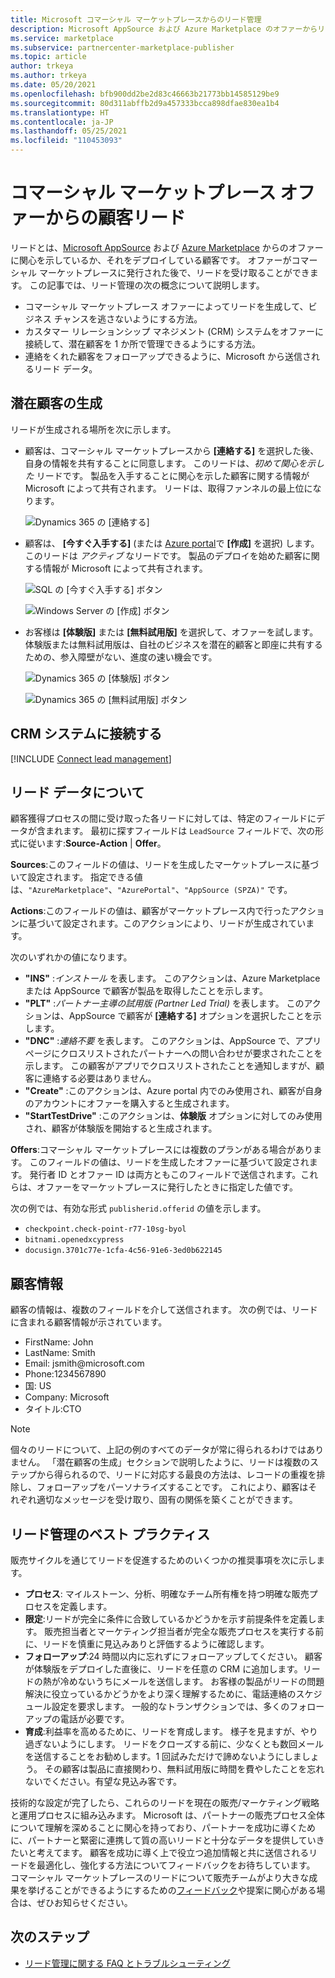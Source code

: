 ```yaml
---
title: Microsoft コマーシャル マーケットプレースからのリード管理
description: Microsoft AppSource および Azure Marketplace のオファーからリードを生成し、受け取る方法について説明します
ms.service: marketplace
ms.subservice: partnercenter-marketplace-publisher
ms.topic: article
author: trkeya
ms.author: trkeya
ms.date: 05/20/2021
ms.openlocfilehash: bfb900dd2be2d83c46663b21773bb14585129be9
ms.sourcegitcommit: 80d311abffb2d9a457333bcca898dfae830ea1b4
ms.translationtype: HT
ms.contentlocale: ja-JP
ms.lasthandoff: 05/25/2021
ms.locfileid: "110453093"
---
```

# <a name="customer-leads-from-your-commercial-marketplace-offer"></a>コマーシャル マーケットプレース オファーからの顧客リード

リードとは、[Microsoft AppSource](https://appsource.microsoft.com) および [Azure Marketplace](https://azuremarketplace.microsoft.com) からのオファーに関心を示しているか、それをデプロイしている顧客です。 オファーがコマーシャル マーケットプレースに発行された後で、リードを受け取ることができます。 この記事では、リード管理の次の概念について説明します。

* コマーシャル マーケットプレース オファーによってリードを生成して、ビジネス チャンスを逃さないようにする方法。 
* カスタマー リレーションシップ マネジメント (CRM) システムをオファーに接続して、潜在顧客を 1 か所で管理できるようにする方法。
* 連絡をくれた顧客をフォローアップできるように、Microsoft から送信されるリード データ。

## <a name="generate-customer-leads"></a>潜在顧客の生成

リードが生成される場所を次に示します。

- 顧客は、コマーシャル マーケットプレースから **[連絡する]** を選択した後、自身の情報を共有することに同意します。 このリードは、*初めて関心を示した* リードです。 製品を入手することに関心を示した顧客に関する情報が Microsoft によって共有されます。 リードは、取得ファンネルの最上位になります。

    ![Dynamics 365 の [連絡する]](./media/commercial-marketplace-get-customer-leads/dynamics-365-contact-me.png)

- 顧客は、 **[今すぐ入手する]** (または [Azure portal](https://portal.azure.com/)で **[作成]** を選択) します。 このリードは *アクティブ* なリードです。 製品のデプロイを始めた顧客に関する情報が Microsoft によって共有されます。

    ![SQL の [今すぐ入手する] ボタン](./media/commercial-marketplace-get-customer-leads/sql-get-it-now.png)

    ![Windows Server の [作成] ボタン](./media/commercial-marketplace-get-customer-leads/windows-server-create.png)

- お客様は **[体験版]** または **[無料試用版]** を選択して、オファーを試します。 体験版または無料試用版は、自社のビジネスを潜在的顧客と即座に共有するための、参入障壁がない、進度の速い機会です。

    ![Dynamics 365 の [体験版] ボタン](./media/commercial-marketplace-get-customer-leads/dynamics-365-test-drive.png)

    ![Dynamics 365 の [無料試用版] ボタン](./media/commercial-marketplace-get-customer-leads/dynamics-365-free-trial.png)

## <a name="connect-to-your-crm-system"></a>CRM システムに接続する

[!INCLUDE [Connect lead management](../includes/customer-leads.md)]

## <a name="understand-lead-data"></a>リード データについて

顧客獲得プロセスの間に受け取った各リードに対しては、特定のフィールドにデータが含まれます。 最初に探すフィールドは `LeadSource` フィールドで、次の形式に従います:**Source-Action** | **Offer**。

**Sources**:このフィールドの値は、リードを生成したマーケットプレースに基づいて設定されます。 指定できる値は、`"AzureMarketplace"`、`"AzurePortal"`、`"AppSource (SPZA)"` です。

**Actions**:このフィールドの値は、顧客がマーケットプレース内で行ったアクションに基づいて設定されます。このアクションにより、リードが生成されています。

次のいずれかの値になります。

- **"INS"** :*インストール* を表します。 このアクションは、Azure Marketplace または AppSource で顧客が製品を取得したことを示します。
- **"PLT"** :*パートナー主導の試用版 (Partner Led Trial)* を表します。 このアクションは、AppSource で顧客が **[連絡する]** オプションを選択したことを示します。
- **"DNC"** :*連絡不要* を表します。 このアクションは、AppSource で、アプリ ページにクロスリストされたパートナーへの問い合わせが要求されたことを示します。 この顧客がアプリでクロスリストされたことを通知しますが、顧客に連絡する必要はありません。
- **"Create"** :このアクションは、Azure portal 内でのみ使用され、顧客が自身のアカウントにオファーを購入すると生成されます。
- **"StartTestDrive"** :このアクションは、**体験版** オプションに対してのみ使用され、顧客が体験版を開始すると生成されます。

**Offers**:コマーシャル マーケットプレースには複数のプランがある場合があります。 このフィールドの値は、リードを生成したオファーに基づいて設定されます。 発行者 ID とオファー ID は両方ともこのフィールドで送信されます。これらは、オファーをマーケットプレースに発行したときに指定した値です。

次の例では、有効な形式 `publisherid.offerid` の値を示します。 

- `checkpoint.check-point-r77-10sg-byol`
- `bitnami.openedxcypress`
- `docusign.3701c77e-1cfa-4c56-91e6-3ed0b622145`

## <a name="customer-information"></a>顧客情報

顧客の情報は、複数のフィールドを介して送信されます。 次の例では、リードに含まれる顧客情報が示されています。

- FirstName: John
- LastName: Smith
- Email: jsmith\@microsoft.com
- Phone:1234567890
- 国: US
- Company: Microsoft
- タイトル:CTO

>[!NOTE]
>個々のリードについて、上記の例のすべてのデータが常に得られるわけではありません。 「潜在顧客の生成」セクションで説明したように、リードは複数のステップから得られるので、リードに対応する最良の方法は、レコードの重複を排除し、フォローアップをパーソナライズすることです。 これにより、顧客はそれぞれ適切なメッセージを受け取り、固有の関係を築くことができます。

## <a name="best-practices-for-lead-management"></a>リード管理のベスト プラクティス

販売サイクルを通じてリードを促進するためのいくつかの推奨事項を次に示します。

- **プロセス**: マイルストーン、分析、明確なチーム所有権を持つ明確な販売プロセスを定義します。
- **限定**:リードが完全に条件に合致しているかどうかを示す前提条件を定義します。 販売担当者とマーケティング担当者が完全な販売プロセスを実行する前に、リードを慎重に見込みありと評価するように確認します。
- **フォローアップ**:24 時間以内に忘れずにフォローアップしてください。 顧客が体験版をデプロイした直後に、リードを任意の CRM に追加します。リードの熱が冷めないうちにメールを送信します。 お客様の製品がリードの問題解決に役立っているかどうかをより深く理解するために、電話連絡のスケジュール設定を要求します。 一般的なトランザクションでは、多くのフォローアップの電話が必要です。
- **育成**:利益率を高めるために、リードを育成します。 様子を見ますが、やり過ぎないようにします。 リードをクローズする前に、少なくとも数回メールを送信することをお勧めします。1 回試みただけで諦めないようにしましょう。 その顧客は製品に直接関わり、無料試用版に時間を費やしたことを忘れないでください。有望な見込み客です。

技術的な設定が完了したら、これらのリードを現在の販売/マーケティング戦略と運用プロセスに組み込みます。 Microsoft は、パートナーの販売プロセス全体について理解を深めることに関心を持っており、パートナーを成功に導くために、パートナーと緊密に連携して質の高いリードと十分なデータを提供していきたいと考えてます。 顧客を成功に導く上で役立つ追加情報と共に送信されるリードを最適化し、強化する方法についてフィードバックをお待ちしています。 コマーシャル マーケットプレースのリードについて販売チームがより大きな成果を挙げることができるようにするための[フィードバック](mailto:AzureMarketOnboard@microsoft.com)や提案に関心がある場合は、ぜひお知らせください。

## <a name="next-steps"></a>次のステップ

- [リード管理に関する FAQ とトラブルシューティング](../lead-management-faq.md)